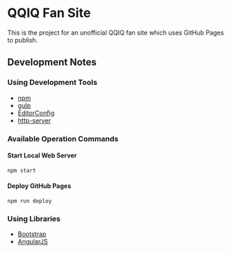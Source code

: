 QQIQ Fan Site
===============================
This is the project for an unofficial QQIQ fan site which uses GitHub Pages to publish.

Development Notes
-----------------
### Using Development Tools
- [npm](https://www.npmjs.com/)
- [gulp](http://gulpjs.com/)
- [EditorConfig](http://editorconfig.org/)
- [http-server](https://github.com/indexzero/http-server)

### Available Operation Commands
#### Start Local Web Server
```
npm start
```

#### Deploy GitHub Pages
```
npm run deploy
```

### Using Libraries
- [Bootstrap](http://getbootstrap.com/)
- [AngularJS](https://angularjs.org/)

